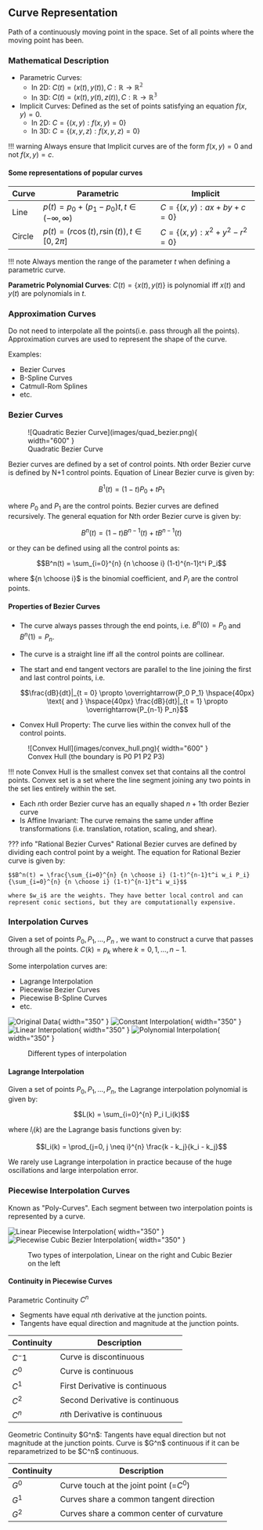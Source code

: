 ## Curve Representation
Path of a continuously moving point in the space. Set of all points where the moving point has been.

### Mathematical Description
- Parametric Curves:
    - In 2D: $C(t) = (x(t), y(t)), C: \mathbb{R} \rightarrow \mathbb{R^2}$
    - In 3D: $C(t) = (x(t), y(t), z(t)), C: \mathbb{R} \rightarrow \mathbb{R^3}$
- Implicit Curves: Defined as the set of points satisfying an equation $f(x, y) = 0$.
    - In 2D: $C = \{(x, y): f(x, y) = 0 \}$
    - In 3D: $C = \{(x, y, z): f(x, y, z) = 0 \}$

!!! warning
    Always ensure that Implicit curves are of the form $f(x, y) = 0$ and not $f(x, y) = c$.

#### Some representations of popular curves


<div class="center-table" markdown>

| Curve | Parametric | Implicit |
|-------|------------|----------|
| Line  | $p(t) = p_0 + (p_1 - p_0)t, t \in (-\infty, \infty)$ | $C = \{(x, y): ax + by + c = 0\}$ |
| Circle | $p(t) = (r\cos(t), r\sin(t)), t \in [0, 2\pi]$ | $C = \{(x, y): x^2 + y^2 - r^2 = 0\}$ |

</div>

!!! note
    Always mention the range of the parameter $t$ when defining a parametric curve.

**Parametric Polynomial Curves**: $C(t) = \{x(t), y(t)\}$ is polynomial iff $x(t)$ and $y(t)$ are polynomials in $t$.

### Approximation Curves
Do not need to interpolate all the points(i.e. pass through all the points). Approximation curves are used to represent the shape of the curve.

Examples:

- Bezier Curves
- B-Spline Curves
- Catmull-Rom Splines
- etc.

### Bezier Curves
<figure markdown="span">
  ![Quadratic Bezier Curve](images/quad_bezier.png){ width="600" }
  <figcaption>Quadratic Bezier Curve</figcaption>
</figure>


Bezier curves are defined by a set of control points. Nth order Bezier curve is defined by N+1 control points. Equation of Linear Bezier curve is given by:

$$B^1(t) = (1-t)P_0 + tP_1$$

where $P_0$ and $P_1$ are the control points. Bezier curves are defined recursively. The general equation for Nth order Bezier curve is given by:

$$B^n(t) = (1-t)B^{n-1}(t) + tB^{n-1}(t)$$

or they can be defined using all the control points as:

$$B^n(t) = \sum_{i=0}^{n} {n \choose i} (1-t)^{n-1}t^i P_i$$

where ${n \choose i}$ is the binomial coefficient, and $P_i$ are the control points.

#### Properties of Bezier Curves
- The curve always passes through the end points, i.e. $B^n(0) = P_0$ and $B^n(1) = P_n$.
- The curve is a straight line iff all the control points are collinear.
- The start and end tangent vectors are parallel to the line joining the first and last control points, i.e.

    $$\frac{dB}{dt}|_{t = 0} \propto \overrightarrow{P_0 P_1} \hspace{40px} \text{ and } \hspace{40px} \frac{dB}{dt}|_{t = 1} \propto \overrightarrow{P_{n-1} P_n}$$

- Convex Hull Property: The curve lies within the convex hull of the control points.
<figure markdown="span">
  ![Convex Hull](images/convex_hull.png){ width="600" }
  <figcaption>Convex Hull (the boundary is P0 P1 P2 P3)</figcaption>
</figure>

!!! note
    Convex Hull is the smallest convex set that contains all the control points. Convex set is a set where the line segment joining any two points in the set lies entirely within the set.

- Each $n$th order Bezier curve has an equally shaped $n+1$th order Bezier curve
- Is Affine Invariant: The curve remains the same under affine transformations (i.e. translation, rotation, scaling, and shear).

??? info "Rational Bezier Curves"
    Rational Bezier curves are defined by dividing each control point by a weight. The equation for Rational Bezier curve is given by:

    $$B^n(t) = \frac{\sum_{i=0}^{n} {n \choose i} (1-t)^{n-1}t^i w_i P_i}{\sum_{i=0}^{n} {n \choose i} (1-t)^{n-1}t^i w_i}$$

    where $w_i$ are the weights. They have better local control and can represent conic sections, but they are computationally expensive.

### Interpolation Curves
Given a set of points $P_0, P_1, \dots, P_n$ , we want to construct a curve that passes through all the points. $C(k) = p_k$ where $k = 0, 1, \dots, n-1$.

Some interpolation curves are:

- Lagrange Interpolation
- Piecewise Bezier Curves
- Piecewise B-Spline Curves
- etc.

![Original Data](images/original_data_pts.png){ width="350" } ![Constant Interpolation](images/constant_interpol.png){ width="350" }
![Linear Interpolation](images/linear_interpol_img.png){ width="350" } ![Polynomial Interpolation](images/poly_interpol_img.png){ width="350" }
<figure>
<figcaption>Different types of interpolation</figcaption>
</figure>

#### Lagrange Interpolation
Given a set of points $P_0, P_1, \dots, P_n$, the Lagrange interpolation polynomial is given by:

$$L(k) = \sum_{i=0}^{n} P_i l_i(k)$$

where $l_i(k)$ are the Lagrange basis functions given by:

$$l_i(k) = \prod_{j=0, j \neq i}^{n} \frac{k - k_j}{k_i - k_j}$$

We rarely use Lagrange interpolation in practice because of the huge oscillations and large interpolation error.

### Piecewise Interpolation Curves

Known as "Poly-Curves". Each segment  between two interpolation points is represented by a curve. 

![Linear Piecewise Interpolation](images/linear_interpol.png){ width="350" } ![Piecewise Cubic Bezier Interpolation](images/cubic_bezier_interpol.png){ width="350" }
<figure>
<figcaption>Two types of interpolation, Linear on the right and Cubic Bezier on the left</figcaption>
</figure>

#### Continuity in Piecewise Curves

Parametric Continuity $C^n$

- Segments have equal $n$th derivative at the junction points.
- Tangents have equal direction and magnitude at the junction points.

<div class="center-table" markdown>

| Continuity | Description |
|------------|-------------|
| $C^-1$ | Curve is discontinuous |
| $C^0$ | Curve is continuous |
| $C^1$ | First Derivative is continuous |
| $C^2$ | Second Derivative is continuous |
| $C^n$ | $n$th Derivative is continuous |

</div>
Geometric Continuity $G^n$: Tangents have equal direction but not magnitude at the junction points. Curve is $G^n$ continuous if it can be reparametrized to be $C^n$ continuous.

| Continuity | Description |
|------------|-------------|
| $G^0$ | Curve touch at the joint point (=$C^0$) |
| $G^1$ | Curves share a common tangent direction |
| $G^2$ | Curves share a common center of curvature |